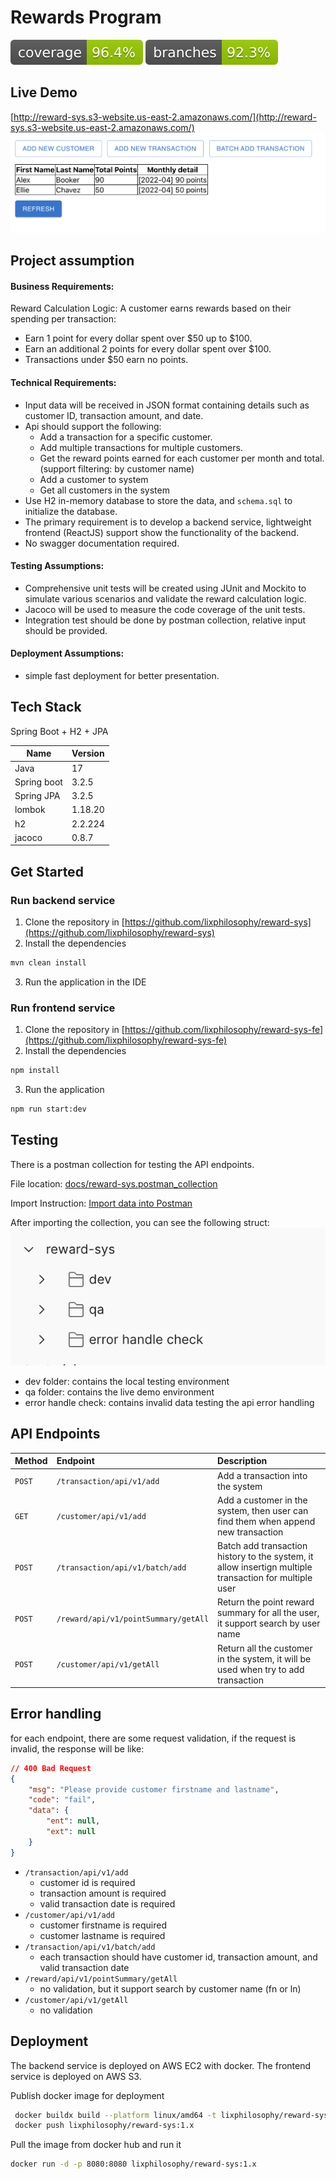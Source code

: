 # Rewards Program

![Coverage](.github/badges/jacoco.svg)
![Branches](.github/badges/branches.svg)

## Live Demo

[http://reward-sys.s3-website.us-east-2.amazonaws.com/](http://reward-sys.s3-website.us-east-2.amazonaws.com/)
![screenshot](docs/screenshot-1.png)

## Project assumption

#### Business Requirements:

Reward Calculation Logic: A customer earns rewards based on their spending per transaction:

- Earn 1 point for every dollar spent over $50 up to $100.
- Earn an additional 2 points for every dollar spent over $100.
- Transactions under $50 earn no points.

#### Technical Requirements:

- Input data will be received in JSON format containing details such as customer ID, transaction amount, and date.
- Api should support the following:
    - Add a transaction for a specific customer.
    - Add multiple transactions for multiple customers.
    - Get the reward points earned for each customer per month and total. (support filtering: by customer name)
    - Add a customer to system
    - Get all customers in the system
- Use H2 in-memory database to store the data, and `schema.sql` to initialize the database.
- The primary requirement is to develop a backend service, lightweight frontend (ReactJS) support show the functionality
  of the backend.
- No swagger documentation required.

#### Testing Assumptions:

- Comprehensive unit tests will be created using JUnit and Mockito to simulate various scenarios and validate the reward
  calculation logic.
- Jacoco will be used to measure the code coverage of the unit tests.
- Integration test should be done by postman collection, relative input should be provided.

#### Deployment Assumptions:

- simple fast deployment for better presentation.

## Tech Stack

Spring Boot + H2 + JPA

| Name        | Version |
|-------------|---------|
| Java        | 17      |
| Spring boot | 3.2.5   |
| Spring JPA  | 3.2.5   |
| lombok      | 1.18.20 |
| h2          | 2.2.224 |
| jacoco      | 0.8.7   |

## Get Started

### Run backend service

1. Clone the repository in [https://github.com/lixphilosophy/reward-sys](https://github.com/lixphilosophy/reward-sys)
2. Install the dependencies

``` sh
mvn clean install
```

3. Run the application in the IDE

### Run frontend service

1. Clone the repository
   in [https://github.com/lixphilosophy/reward-sys-fe](https://github.com/lixphilosophy/reward-sys-fe)
2. Install the dependencies

``` sh
npm install
```

3. Run the application

``` sh
npm run start:dev
```

## Testing

There is a postman collection for testing the API endpoints.

File location: [docs/reward-sys.postman_collection](docs/reward-sys.postman_collection.json)

Import
Instruction: [Import data into Postman](https://learning.postman.com/docs/getting-started/importing-and-exporting/importing-data/)

After importing the collection, you can see the following struct:
![postman](docs/screenshot-2.png)

- dev folder: contains the local testing environment
- qa folder: contains the live demo environment
- error handle check: contains invalid data testing the api error handling

## API Endpoints

| Method | Endpoint                             | Description                                                                                            |
|:-------|:-------------------------------------|:-------------------------------------------------------------------------------------------------------|
| `POST`   | `/transaction/api/v1/add`            | Add a transaction into the system                                                                      |
| `GET`    | `/customer/api/v1/add`               | Add a customer in the system, then user can find them when append new transaction                      |
| `POST`   | `/transaction/api/v1/batch/add`      | Batch add transaction history to the system, it allow insertign multiple transaction for multiple user |
| `POST`   | `/reward/api/v1/pointSummary/getAll` | Return the point reward summary for all the user, it support search by user name                       |
| `POST`   | `/customer/api/v1/getAll`            | Return all the customer in the system, it will be used when try to add transaction                     |

## Error handling
for each endpoint, there are some request validation, if the request is invalid, the response will be like:
``` json
// 400 Bad Request
{
    "msg": "Please provide customer firstname and lastname",
    "code": "fail",
    "data": {
        "ent": null,
        "ext": null
    }
}
```
- `/transaction/api/v1/add`
    - customer id is required
    - transaction amount is required
    - valid transaction date is required
- `/customer/api/v1/add`
    - customer firstname is required
    - customer lastname is required
- `/transaction/api/v1/batch/add`
    - each transaction should have customer id, transaction amount, and valid transaction date
- `/reward/api/v1/pointSummary/getAll`
    - no validation, but it support search by customer name (fn or ln)
- `/customer/api/v1/getAll`
    - no validation

## Deployment

The backend service is deployed on AWS EC2 with docker.
The frontend service is deployed on AWS S3.

Publish docker image for deployment
``` sh
 docker buildx build --platform linux/amd64 -t lixphilosophy/reward-sys:1.x .
 docker push lixphilosophy/reward-sys:1.x
```
Pull the image from docker hub and run it
``` sh
docker run -d -p 8080:8080 lixphilosophy/reward-sys:1.x
```